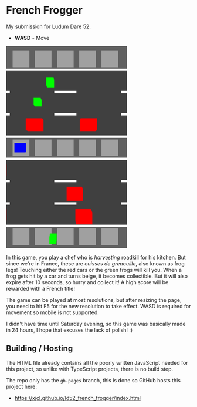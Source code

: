 French Frogger
==============

My submission for Ludum Dare 52.

- **WASD** - Move

<img src="promo.png" height="550"/>

In this game, you play a chef who is _harvesting_ roadkill for his kitchen. But since we're in France, these are _cuisses de grenouille_, also known as frog legs! Touching either the red cars or the green frogs will kill you. When a frog gets hit by a car and turns beige, it becomes collectible. But it will also expire after 10 seconds, so hurry and collect it! A high score will be rewarded with a French title!

The game can be played at most resolutions, but after resizing the page, you need to hit F5 for the new resolution to take effect. WASD is required for movement so mobile is not supported.

I didn't have time until Saturday evening, so this game was basically made in 24 hours, I hope that excuses the lack of polish! :)



Building / Hosting
------------------

The HTML file already contains all the poorly written JavaScript needed for this project, so unlike with TypeScript projects, there is no build step.

The repo only has the `gh-pages` branch, this is done so GitHub hosts this project here:

- https://xjcl.github.io/ld52_french_frogger/index.html
